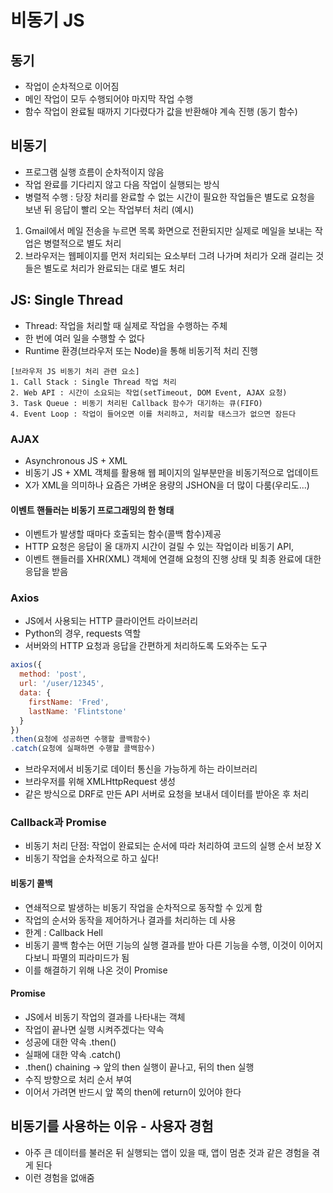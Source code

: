 # 비동기 JS
## 동기 
- 작업이 순차적으로 이어짐
- 메인 작업이 모두 수행되어야 마지막 작업 수행
- 함수 작업이 완료될 때까지 기다렸다가 값을 반환해야 계속 진행 (동기 함수)
## 비동기
- 프로그램 실행 흐름이 순차적이지 않음
- 작업 완료를 기다리지 않고 다음 작업이 실행되는 방식 
- 병렬적 수행 : 당장 처리를 완료할 수 없는 시간이 필요한 작업들은 별도로 요청을 보낸 뒤 응답이 빨리 오는 작업부터 처리 
(예시)
1. Gmail에서 메일 전송을 누르면 목록 화면으로 전환되지만 실제로 메일을 보내는 작업은 병렬적으로 별도 처리
2. 브라우저는 웹페이지를 먼저 처리되는 요소부터 그려 나가며 처리가 오래 걸리는 것들은 별도로 처리가 완료되는 대로 별도 처리

## JS: Single Thread
- Thread: 작업을 처리할 때 실제로 작업을 수행하는 주체
- 한 번에 여러 일을 수행할 수 없다 
- Runtime 환경(브라우저 또는 Node)을 통해 비동기적 처리 진행
```
[브라우저 JS 비동기 처리 관련 요소]
1. Call Stack : Single Thread 작업 처리
2. Web API : 시간이 소요되는 작업(setTimeout, DOM Event, AJAX 요청)
3. Task Queue : 비동기 처리된 Callback 함수가 대기하는 큐(FIFO)
4. Event Loop : 작업이 들어오면 이를 처리하고, 처리할 태스크가 없으면 잠든다 
```

### AJAX
- Asynchronous JS + XML
- 비동기 JS + XML 객체를 활용해 웹 페이지의 일부분만을 비동기적으로 업데이트
- X가 XML을 의미하나 요즘은 가벼운 용량의 JSHON을 더 많이 다룸(우리도...)

#### 이벤트 핸들러는 비동기 프로그래밍의 한 형태
- 이벤트가 발생할 때마다 호출되는 함수(콜백 함수)제공
- HTTP 요청은 응답이 올 대까지 시간이 걸릴 수 있는 작업이라 비동기 API, 
- 이벤트 핸들러를 XHR(XML) 객체에 연결해 요청의 진행 상태 및 최종 완료에 대한 응답을 받음

### Axios
- JS에서 사용되는 HTTP 클라이언트 라이브러리 
- Python의 경우, requests 역할
- 서버와의 HTTP 요청과 응답을 간편하게 처리하도록 도와주는 도구
```js
axios({
  method: 'post',
  url: '/user/12345',
  data: {
    firstName: 'Fred',
    lastName: 'Flintstone'
  }
})
.then(요청에 성공하면 수행할 콜백함수)
.catch(요청에 실패하면 수행할 콜백함수)
```
- 브라우저에서 비동기로 데이터 통신을 가능하게 하는 라이브러리
- 브라우저를 위해 XMLHttpRequest 생성
- 같은 방식으로 DRF로 만든 API 서버로 요청을 보내서 데이터를 받아온 후 처리

### Callback과 Promise
- 비동기 처리 단점: 작업이 완료되는 순서에 따라 처리하여 코드의 실행 순서 보장 X
- 비동기 작업을 순차적으로 하고 싶다! 
#### 비동기 콜백
- 연쇄적으로 발생하는 비동기 작업을 순차적으로 동작할 수 있게 함
- 작업의 순서와 동작을 제어하거나 결과를 처리하는 데 사용
- 한계 : Callback Hell
- 비동기 콜백 함수는 어떤 기능의 실행 결과를 받아 다른 기능을 수행, 이것이 이어지다보니 파멸의 피라미드가 됨
- 이를 해결하기 위해 나온 것이 Promise
#### Promise
- JS에서 비동기 작업의 결과를 나타내는 객체
- 작업이 끝나면 실행 시켜주겠다는 약속
- 성공에 대한 약속 .then()
- 실패에 대한 약속 .catch()
- .then() chaining -> 앞의 then 실행이 끝나고, 뒤의 then 실행 
- 수직 방향으로 처리 순서 부여 
- 이어서 가려면 반드시 앞 쪽의 then에 return이 있어야 한다 


## 비동기를 사용하는 이유 - 사용자 경험
- 아주 큰 데이터를 불러온 뒤 실행되는 앱이 있을 때, 앱이 멈춘 것과 같은 경험을 겪게 된다
- 이런 경험을 없애줌